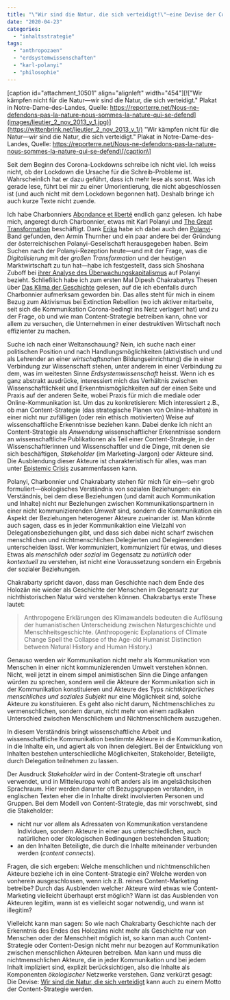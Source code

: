 ```yaml
---
title: "\"Wir sind die Natur, die sich verteidigt!\"—eine Devise der Content-Strategie?"
date: "2020-04-23"
categories: 
  - "inhaltsstrategie"
tags: 
  - "anthropozaen"
  - "erdsystemwissenschaften"
  - "karl-polanyi"
  - "philosophie"
---
```


\[caption id="attachment\_10501" align="alignleft" width="454"\][!["Wir kämpfen nicht für die Natur—wir sind die Natur, die sich verteidigt." Plakat in Notre-Dame-des-Landes, Quelle: https://reporterre.net/Nous-ne-defendons-pas-la-nature-nous-sommes-la-nature-qui-se-defend](images/lieutier_2_nov_2013_v_1.jpg)](https://wittenbrink.net/lieutier_2_nov_2013_v_1/) "Wir kämpfen nicht für die Natur—wir sind die Natur, die sich verteidigt." Plakat in Notre-Dame-des-Landes, Quelle: https://reporterre.net/Nous-ne-defendons-pas-la-nature-nous-sommes-la-nature-qui-se-defend\[/caption\]

Seit dem Beginn des Corona-Lockdowns schreibe ich nicht viel. Ich weiss nicht, ob der Lockdown die Ursache für die Schreib-Probleme ist. Wahrscheinlich hat er dazu geführt, dass ich mehr lese als sonst. Was ich gerade lese, führt bei mir zu einer Umorientierung, die nicht abgeschlossen ist (und auch nicht mit dem Lockdown begonnen hat). Deshalb bringe ich auch kurze Texte nicht zuende.

Ich habe Charbonniers [Abondance et liberté](https://editionsladecouverte.fr/catalogue/index-Abondance_et_libert__-9782348046780.html "Abondance et liberté - Pierre CHARBONNIER - Éditions La Découverte") endlich ganz gelesen. Ich habe mich, angeregt durch Charbonnier, etwas mit Karl Polanyi und [The Great Transformation](https://www.suhrkamp.de/buecher/the_great_transformation-karl_polanyi_27860.html "The Great Transformation: Politische und ökonomische Ursprünge von Gesellschaften und Wirtschaftssystemen von Karl Polanyi - Suhrkamp Insel Bücher Buchdetail") beschäftigt. Dank [Erika](https://www.instagram.com/erika_petric/?hl=de "Erika Petric (@erika_petric) • Instagram-Fotos und -Videos") habe ich dabei auch den [Polanyi](https://shop.falter.at/karl-polanyi.html "Karl Polanyi - faltershop.at")\-Band gefunden, den Armin Thurnher und ein paar andere bei der Gründung der österreichischen Polanyi-Gesellschaft herausgegeben haben. Beim Suchen nach der Polanyi-Rezeption heute—und mit der Frage, was die _Digitalisierung_ mit der _großen Transformation_ und der heutigen Marktwirtschaft zu tun hat—habe ich festgestellt, dass sich Shoshana Zuboff bei [ihrer Analyse des Überwachungskapitalismus](https://www.theguardian.com/books/2019/oct/04/shoshana-zuboff-surveillance-capitalism-assault-human-automomy-digital-privacy "Shoshana Zuboff: ‘Surveillance capitalism is an assault on human autonomy’ | Books | The Guardian") auf Polanyi bezieht. Schließlich habe ich zum ersten Mal Dipesh Chakrabartys Thesen über [Das Klima der Geschichte](https://www.archplus.net/home/archiv/artikel/46,4847,1,0.html "ARCH+: Inhalt » Alle Ausgaben » Ausgabe » 230: Projekt Bauhaus 2: Architekturen der Globalisierung - Das Klima der Geschichte: Vier Thesen.[1]") gelesen, auf die ich ebenfalls durch Charbonnier aufmerksam geworden bin. Das alles steht für mich in einem Bezug zum Aktivismus bei Extinction Rebellion (wo ich aktiver mitarbeite, seit sich die Kommunikation Corona-bedingt ins Netz verlagert hat) und zu der Frage, ob und wie man Content-Strategie betreiben kann, ohne vor allem zu versuchen, die Unternehmen in einer destruktiven Wirtschaft noch effizienter zu machen.

Suche ich nach einer Weltanschauung? Nein, ich suche nach einer politischen Position und nach Handlungsmöglichkeiten (aktivistisch und und als Lehrender an einer _wirtschaftsnahen_ Bildungseinrichtung) die in einer Verbindung zur Wissenschaft stehen, unter anderem in einer Verbindung zu dem, was im weitesten Sinne _Erdsystemwissenschaft_ heisst. Wenn ich es ganz abstrakt ausdrücke, interessiert mich das Verhältnis zwischen Wissenschaftlichkeit und Erkenntnismöglichkeiten auf der einen Seite und Praxis auf der anderen Seite, wobei Praxis für mich die mediale oder Online-Kommunikation ist. Um das zu konkretisieren: Mich interessiert z.B., ob man Content-Strategie (das strategische Planen von Online-Inhalten) in einer nicht nur zufälligen (oder rein ethisch motivierten) Weise auf wissenschaftliche Erkenntnisse beziehen kann. Dabei denke ich nicht an Content-Strategie als _Anwendung_ wissenschaftlicher Erkenntnisse sondern an wissenschaftliche Publikationen als Teil einer Content-Strategie, in der Wissenschaftlerinnen und Wissenschaftler und die Dinge, mit denen sie sich beschäftigen, _Stakeholder_ (im Marketing-Jargon) oder Akteure sind. Die Ausblendung dieser Akteure ist charakteristisch für alles, was man unter [Epistemic Crisis](https://wittenbrink.net/lostandfound/tag/epistemic-crisis/ "Epistemic Crisis – Lost and Found") zusammenfassen kann.

Polanyi, Charbonnier und Chakrabarty stehen für mich für ein—sehr grob formuliert—ökologisches Verständnis von sozialen Beziehungen: ein Verständnis, bei dem diese Beziehungen (und damit auch Kommunikation und Inhalte) nicht nur Beziehungen zwischen Kommunikationspartnern in einer nicht kommunizierenden _Umwelt_ sind, sondern die Kommunikation ein Aspekt der Beziehungen heterogener Akteure zueinander ist. Man könnte auch sagen, dass es in jeder Kommunikaktion eine Vielzahl von Delegationsbeziehungen gibt, und dass sich dabei nicht scharf zwischen menschlichen und nichtmenschlichen Delegierten und Delegierenden unterscheiden lässt. Wer kommuniziert, kommuniziert für etwas, und dieses Etwas als _menschlich_ oder _sozial_ im Gegensatz zu _natürlich_ oder _kontextuell_ zu verstehen, ist nicht eine Voraussetzung sondern ein Ergebnis der sozialer Beziehungen.

Chakrabarty spricht davon, dass man Geschichte nach dem Ende des Holozän nie wieder als Geschichte der Menschen im Gegensatz zur nichthistorischen Natur wird verstehen können. Chakrabartys erste These lautet:

> Anthropogene Erklärungen des Klimawandels bedeuten die Auflösung der humanistischen Unterscheidung zwischen Naturgeschichte und Menschheitsgeschichte. (Anthropogenic Explanations of Climate Change Spell the Collapse of the Age-old Humanist Distinction between Natural History and Human History.)

Genauso werden wir Kommunikation nicht mehr als Kommunikation von Menschen in einer nicht kommunizierenden Umwelt verstehen können. Nicht, weil jetzt in einem simpel animistischen Sinn die Dinge anfangen würden zu sprechen, sondern weil die Akteure der Kommunikation sich in der Kommunikation konstituieren und Akteure des Typs _nichtkörperliches menschliches und soziales Subjekt_ nur eine Möglichkeit sind, solche Akteure zu konstituieren. Es geht also nicht darum, Nichtmenschliches zu vermenschlichen, sondern darum, nicht mehr von einem radikalen Unterschied zwischen Menschlichem und Nichtmenschlichem auszugehen.

In diesem Verständnis bringt wissenschaftliche Arbeit und wissenschaftliche Kommunikation bestimmte Akteure in die Kommunikation, in die Inhalte ein, und agiert als von ihnen delegiert. Bei der Entwicklung von Inhalten bestehen unterschiedliche Möglichkeiten, Stakeholder, Beteiligte, durch Delegation teilnehmen zu lassen.

Der Ausdruck _Stakeholder_ wird in der Content-Strategie oft unscharf verwendet, und in Mitteleuropa wohl oft anders als im angelsächsischen Sprachraum. Hier werden darunter oft Bezugsgruppen verstanden, in englischen Texten eher die in Inhalte direkt involvierten Personen und Gruppen. Bei dem Modell von Content-Strategie, das mir vorschwebt, sind die Stakeholder:

- nicht nur vor allem als Adressaten von Kommunikation verstandene Individuen, sondern Akteure in einer aus unterschiedlichen, auch natürlichen oder ökologischen Bedingungen bestehenden Situation;
- an den Inhalten Beteiligte, die durch die Inhalte miteinander verbunden werden (_content connects_).

Fragen, die sich ergeben: Welche menschlichen und nichtmenschlichen Akteure beziehe ich in eine Content-Strategie ein? Welche werden von vonherein ausgeschlossen, wenn ich z.B. reines Content-Marketing betreibe? Durch das Ausblenden welcher Akteure wird etwas wie Content-Marketing vielleicht überhaupt erst möglich? Wann ist das Ausblenden von Akteuren legitim, wann ist es vielleicht sogar notwendig, und wann ist illegitim?

Vielleicht kann man sagen: So wie nach Chakrabarty Geschichte nach der Erkenntnis des Endes des Holozäns nicht mehr als Geschichte nur von Menschen oder der Menschheit möglich ist, so kann man auch Content-Strategie oder Content-Design nicht mehr nur bezogen auf Kommunikation zwischen menschlichen Akteuren betreiben. Man kann und muss die nichtmenschlichen Akteure, die in jeder Kommunikation und bei jedem Inhalt impliziert sind, explizit berücksichtigen, also die Inhalte als Komponenten _ökologischer_ Netzwerke verstehen. Ganz verkürzt gesagt: Die Devise: [Wir sind die Natur, die sich verteidigt](http://yurtao.canalblog.com/albums/zone_a_defendre_a_notre_dame_des_landes/photos/81448922-nous_sommes_la_nature_qui_se_defend.html "nous sommes la nature qui se défend - Photo de Zone A Défendre à Notre Dame Des Landes - YURTAO, la voie de la yourte.") kann auch zu einem Motto der Content-Strategie werden.
